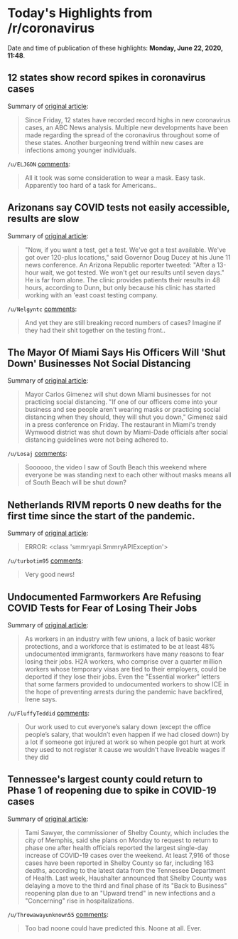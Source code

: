 # Today's Highlights from /r/coronavirus

Date and time of publication of these highlights: **Monday, June 22, 2020, 11:48**.

## 12 states show record spikes in coronavirus cases

Summary of [original article](https://thehill.com/changing-america/well-being/prevention-cures/503842-12-states-show-record-spikes-in-coronavirus):

> Since Friday, 12 states have recorded record highs in new coronavirus cases, an ABC News analysis. Multiple new developments have been made regarding the spread of the coronavirus throughout some of these states. Another burgeoning trend within new cases are infections among younger individuals.

`/u/ELJGON` [comments](https://www.reddit.com/r/Coronavirus/comments/hdsazy/12_states_show_record_spikes_in_coronavirus_cases/):

> All it took was some consideration to wear a mask. Easy task. Apparently too hard of a task for Americans..

## Arizonans say COVID tests not easily accessible, results are slow

Summary of [original article](https://www.abc15.com/news/state/arizonans-say-covid-tests-not-easily-accessible-results-are-slow):

> "Now, if you want a test, get a test. We've got a test available. We've got over 120-plus locations," said Governor Doug Ducey at his June 11 news conference. An Arizona Republic reporter tweeted: "After a 13-hour wait, we got tested. We won't get our results until seven days." He is far from alone. The clinic provides patients their results in 48 hours, according to Dunn, but only because his clinic has started working with an 'east coast testing company.

`/u/Nelgyntc` [comments](https://www.reddit.com/r/Coronavirus/comments/hdp8ye/arizonans_say_covid_tests_not_easily_accessible/):

> And yet they are still breaking record numbers of cases? Imagine if they had their shit together on the testing front..

## The Mayor Of Miami Says His Officers Will 'Shut Down' Businesses Not Social Distancing

Summary of [original article](https://www.narcity.com/news/us/fl/miami/carlos-gimenez-will-shut-down-miami-businesses-for-not-practicing-social-distancing):

> Mayor Carlos Gimenez will shut down Miami businesses for not practicing social distancing. "If one of our officers come into your business and see people aren't wearing masks or practicing social distancing when they should, they will shut you down," Gimenez said in a press conference on Friday. The restaurant in Miami's trendy Wynwood district was shut down by Miami-Dade officials after social distancing guidelines were not being adhered to.

`/u/Losaj` [comments](https://www.reddit.com/r/Coronavirus/comments/hdsgi4/the_mayor_of_miami_says_his_officers_will_shut/):

> Soooooo, the video I saw of South Beach this weekend where everyone be was standing next to each other without masks means all of South Beach will be shut down?

## Netherlands RIVM reports 0 new deaths for the first time since the start of the pandemic.

Summary of [original article](https://www.rivm.nl/en/novel-coronavirus-covid-19/current-information):

> ERROR: <class 'smmryapi.SmmryAPIException'>

`/u/turbotim95` [comments](https://www.reddit.com/r/Coronavirus/comments/hdr369/netherlands_rivm_reports_0_new_deaths_for_the/):

> Very good news!

## Undocumented Farmworkers Are Refusing COVID Tests for Fear of Losing Their Jobs

Summary of [original article](https://truthout.org/articles/undocumented-farmworkers-are-refusing-covid-tests-for-fear-of-losing-their-jobs/):

> As workers in an industry with few unions, a lack of basic worker protections, and a workforce that is estimated to be at least 48% undocumented immigrants, farmworkers have many reasons to fear losing their jobs. H2A workers, who comprise over a quarter million workers whose temporary visas are tied to their employers, could be deported if they lose their jobs. Even the "Essential worker" letters that some farmers provided to undocumented workers to show ICE in the hope of preventing arrests during the pandemic have backfired, Irene says.

`/u/FluffyTeddid` [comments](https://www.reddit.com/r/Coronavirus/comments/hdss9o/undocumented_farmworkers_are_refusing_covid_tests/):

> Our work used to cut everyone’s salary down (except the office people’s salary, that wouldn’t even happen if we had closed down) by a lot if someone got injured at work so when people got hurt at work they used to not register it cause we wouldn’t have liveable wages if they did

## Tennessee's largest county could return to Phase 1 of reopening due to spike in COVID-19 cases

Summary of [original article](https://abcnews.go.com/US/tennessees-largest-county-return-phase-reopening-due-spike/story?id=71379050):

> Tami Sawyer, the commissioner of Shelby County, which includes the city of Memphis, said she plans on Monday to request to return to phase one after health officials reported the largest single-day increase of COVID-19 cases over the weekend. At least 7,916 of those cases have been reported in Shelby County so far, including 163 deaths, according to the latest data from the Tennessee Department of Health. Last week, Haushalter announced that Shelby County was delaying a move to the third and final phase of its "Back to Business" reopening plan due to an "Upward trend" in new infections and a "Concerning" rise in hospitalizations.

`/u/Throwawayunknown55` [comments](https://www.reddit.com/r/Coronavirus/comments/hdqrxn/tennessees_largest_county_could_return_to_phase_1/):

> Too bad noone could have predicted this.  Noone at all.  Ever.

